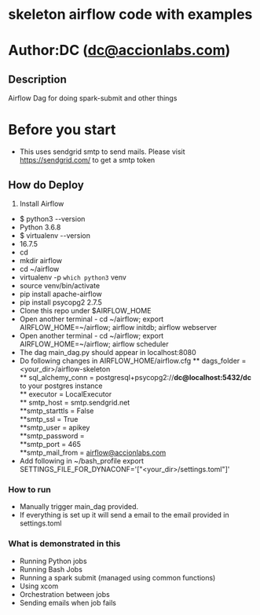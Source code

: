 # skeleton airflow code with examples
# Author:DC (dc@accionlabs.com)
## Description

Airflow Dag for doing spark-submit and other things

# Before you start
* This uses sendgrid smtp to send mails. Please visit https://sendgrid.com/ to get a smtp token
## How do Deploy
 
1. Install Airflow
* $ python3 --version
* Python 3.6.8
* $ virtualenv --version
* 16.7.5
* cd
* mkdir airflow
* cd ~/airflow
* virtualenv -p `which python3` venv
* source venv/bin/activate
* pip install apache-airflow
* pip install psycopg2	2.7.5
* Clone this repo under $AIRFLOW_HOME
* Open another terminal - cd ~/airflow; export AIRFLOW_HOME=~/airflow; airflow initdb; airflow webserver
* Open another terminal - cd ~/airflow; export AIRFLOW_HOME=~/airflow; airflow scheduler
* The dag main_dag.py should appear in localhost:8080
* Do following changes in AIRFLOW_HOME/airflow.cfg
  ** dags_folder = <your_dir>/airflow-skeleton  
  ** sql_alchemy_conn = postgresql+psycopg2://__dc@localhost:5432/dc__  to your postgres instance  
  ** executor = LocalExecutor  
  ** smtp_host = smtp.sendgrid.net  
  **smtp_starttls = False  
  **smtp_ssl = True  
  **smtp_user = apikey  
  **smtp_password = <api key from sendgrid>  
  **smtp_port = 465  
  **smtp_mail_from = airflow@accionlabs.com  
* Add following in ~/bash_profile export SETTINGS_FILE_FOR_DYNACONF='["<your_dir>/settings.toml"]'  


### How to run

* Manually trigger main_dag provided.
* If everything is set up it will send a email to the email provided in settings.toml

### What is demonstrated in this
* Running Python jobs
* Running Bash Jobs
* Running a spark submit (managed using common functions)
* Using xcom
* Orchestration between jobs
* Sending emails when job fails
 
